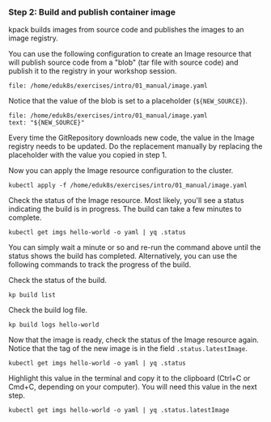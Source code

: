 ### Step 2: Build and publish container image

kpack builds images from source code and publishes the images to an image registry.

You can use the following configuration to create an Image resource that will publish source code from a "blob" (tar file with source code) and publish it to the registry in your workshop session.

```editor:open-file
file: /home/eduk8s/exercises/intro/01_manual/image.yaml
```

Notice that the value of the blob is set to a placeholder (`${NEW_SOURCE}`).
```editor:select-matching-text
file: /home/eduk8s/exercises/intro/01_manual/image.yaml
text: "${NEW_SOURCE}"
```

Every time the GitRepository downloads new code, the value in the Image registry needs to be updated.
Do the replacement manually by replacing the placeholder with the value you copied in step 1.


Now you can apply the Image resource configuration to the cluster.
```execute-1
kubectl apply -f /home/eduk8s/exercises/intro/01_manual/image.yaml
```

Check the status of the Image resource.
Most likely, you'll see a status indicating the build is in progress.
The build can take a few minutes to complete.
```execute-1
kubectl get imgs hello-world -o yaml | yq .status
```

You can simply wait a minute or so and re-run the command above until the status shows the build has completed.
Alternatively, you can use the following commands to track the progress of the build.

Check the status of the build.
```execute-1
kp build list
```

Check the build log file.
```execute-2
kp build logs hello-world
```

Now that the image is ready, check the status of the Image resource again.
Notice that the tag of the new image is in the field `.status.latestImage`.
```execute-1
kubectl get imgs hello-world -o yaml | yq .status
```

Highlight this value in the terminal and copy it to the clipboard (Ctrl+C or Cmd+C, depending on your computer).
You will need this value in the next step.
```execute-1
kubectl get imgs hello-world -o yaml | yq .status.latestImage
```
